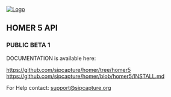 [![Logo](http://sipcapture.org/data/images/sipcapture_header.png)](http://sipcapture.org)

## HOMER 5 API

### PUBLIC BETA 1

DOCUMENTATION is available here:

https://github.com/sipcapture/homer/tree/homer5
https://github.com/sipcapture/homer/blob/homer5/INSTALL.md

For Help contact: support@sipcapture.org


